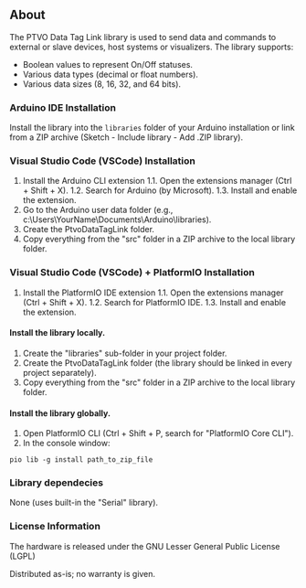 ## About

The PTVO Data Tag Link library is used to send data and commands to external or slave devices, host systems or visualizers. The library supports:

* Boolean values to represent On/Off statuses.
* Various data types (decimal or float numbers).
* Various data sizes (8, 16, 32, and 64 bits).

### Arduino IDE Installation

Install the library into the `libraries` folder of your Arduino installation or link from a ZIP archive (Sketch - Include library - Add .ZIP library).

### Visual Studio Code (VSCode) Installation

1. Install the Arduino CLI extension
1.1. Open the extensions manager (Ctrl + Shift + X).
1.2. Search for Arduino (by Microsoft).
1.3. Install and enable the extension.
2. Go to the Arduino user data folder (e.g., c:\Users\YourName\Documents\Arduino\libraries).
3. Create the PtvoDataTagLink folder.
4. Copy everything from the "src" folder in a ZIP archive to the local library folder.

### Visual Studio Code (VSCode) + PlatformIO Installation

1. Install the PlatformIO IDE extension
1.1. Open the extensions manager (Ctrl + Shift + X).
1.2. Search for PlatformIO IDE.
1.3. Install and enable the extension.

#### Install the library locally.
1. Create the "libraries" sub-folder in your project folder.
2. Create the PtvoDataTagLink folder (the library should be linked in every project separately).
3. Copy everything from the "src" folder in a ZIP archive to the local library folder.

#### Install the library globally.
1. Open PlatformIO CLI (Ctrl + Shift + P, search for "PlatformIO Core CLI").
2. In the console window:

```pio lib -g install path_to_zip_file```

### Library dependecies

None (uses built-in the "Serial" library).

### License Information

The hardware is released under the GNU Lesser General Public License (LGPL)

Distributed as-is; no warranty is given. 